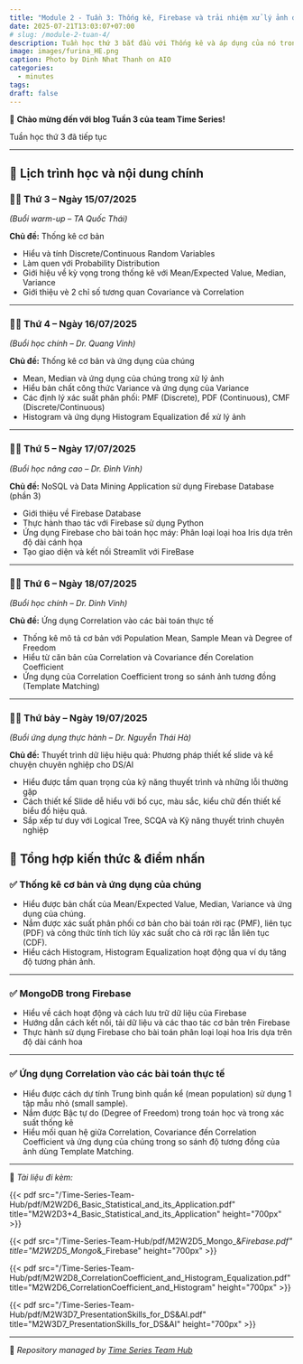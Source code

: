 ```yaml
---
title: "Module 2 - Tuần 3: Thống kê, Firebase và trải nhiệm xử lý ảnh đầu tiên sử dụng thống kê"
date: 2025-07-21T13:03:07+07:00
# slug: /module-2-tuan-4/
description: Tuần học thứ 3 bắt đầu với Thống kê và áp dụng của nó trong xử lý ảnh
image: images/furina_HE.png
caption: Photo by Dinh Nhat Thanh on AIO
categories:
  - minutes
tags:
draft: false
---
```


🎉 **Chào mừng đến với blog Tuần 3 của team Time Series!**

Tuần học thứ 3 đã tiếp tục

---

## 📅 **Lịch trình học và nội dung chính**

### 🧑‍🏫 **Thứ 3 – Ngày 15/07/2025**

_(Buổi warm-up – TA Quốc Thái)_

**Chủ đề:** Thống kê cơ bản

- Hiểu và tính Discrete/Continuous Random Variables
- Làm quen với Probability Distribution
- Giới hiệu về kỳ vọng trong thống kê với Mean/Expected Value, Median, Variance
- Giới thiệu vè 2 chỉ số tương quan Covariance và Correlation

---

### 👨‍🎓 **Thứ 4 – Ngày 16/07/2025**

_(Buổi học chính – Dr. Quang Vinh)_

**Chủ đề:** Thống kê cơ bản và ứng dụng của chúng

- Mean, Median và ứng dụng của chúng trong xử lý ảnh
- Hiểu bản chất công thức Variance và ứng dụng của Variance
- Các định lý xác suất phân phối: PMF (Discrete), PDF (Continuous), CMF (Discrete/Continuous)
- Histogram và ứng dụng Histogram Equalization để xử lý ảnh

---

### 🧑‍🎓 **Thứ 5 – Ngày 17/07/2025**

_(Buổi học nâng cao – Dr. Đình Vinh)_

**Chủ đề:** NoSQL và Data Mining Application sử dụng Firebase Database (phần 3)

- Giới thiệu về Firebase Database
- Thực hành thao tác với Firebase sử dụng Python
- Ứng dụng Firebase cho bài toán học máy: Phân loại loại hoa Iris dựa trên độ dài cánh họa
- Tạo giao diện và kết nối Streamlit với FireBase
---

### 👨‍🎓 **Thứ 6 – Ngày 18/07/2025**

_(Buổi học chính – Dr. Dinh Vinh)_

**Chủ đề:** Ứng dụng Correlation vào các bài toán thực tế

- Thống kê mô tả cơ bản với Population Mean, Sample Mean và Degree of Freedom
- Hiểu từ căn bản của Correlation và Covariance đến Corelation Coefficient
- Ứng dụng của Correlation Coefficient trong so sánh ảnh tương đồng (Template Matching)

---

### 👨‍🎓 **Thứ bảy – Ngày 19/07/2025**

_(Buổi ứng dụng thực hành – Dr. Nguyễn Thái Hà)_

**Chủ đề:** Thuyết trình dữ liệu hiệu quả: Phương pháp thiết kế slide và kể chuyện chuyên nghiệp  cho DS/AI

- Hiểu được tầm quan trọng của kỹ năng thuyết trình và những lỗi thường gặp
- Cách thiết kế Slide dễ hiểu với bố cục, màu sắc, kiểu chữ đến thiết kế biểu đồ hiệu quả.
- Sắp xếp tư duy với Logical Tree, SCQA và Kỹ năng thuyết trình chuyên nghiệp


## 📌 **Tổng hợp kiến thức & điểm nhấn**

### ✅ **Thống kê cơ bản và ứng dụng của chúng**

- Hiểu được bản chất của Mean/Expected Value, Median, Variance và ứng dụng của chúng.
- Nắm được xác suất phân phối cơ bản cho bài toán rời rạc (PMF), liên tục (PDF) và công thức tính tích lũy xác suất cho cả rời rạc lẫn liên tục (CDF).
- Hiểu cách Histogram, Histogram Equalization hoạt động qua ví dụ tăng độ tương phản ảnh.

---

### ✅ **MongoDB trong Firebase**

- Hiểu về cách hoạt động và cách lưu trữ dữ liệu của Firebase
- Hướng dẫn cách kết nối, tải dữ liệu và các thao tác cơ bản trên Firebase
- Thực hành sử dụng Firebase cho bài toán phân loại loại hoa Iris dựa trên độ dài cánh hoa

---

### ✅ **Ứng dụng Correlation vào các bài toán thực tế**

- Hiểu được cách dự tính Trung bình quần kể (mean population) sử dụng 1 tập mẫu nhỏ (small sample).
- Nắm được Bậc tự do (Degree of Freedom) trong toán học và trong xác suất thống kê
- Hiểu mối quan hệ giữa Correlation, Covariance đến Correlation Coefficient và ứng dụng của chúng trong so sánh độ tương đồng của ảnh dùng Template Matching.

---

📂 _Tài liệu đi kèm:_

{{< pdf src="/Time-Series-Team-Hub/pdf/M2W2D6_Basic_Statistical_and_its_Application.pdf" title="M2W2D3+4_Basic_Statistical_and_its_Application" height="700px" >}}

{{< pdf src="/Time-Series-Team-Hub/pdf/M2W2D5_Mongo_&_Firebase.pdf" title="M2W2D5_Mongo_&_Firebase" height="700px" >}}

{{< pdf src="/Time-Series-Team-Hub/pdf/M2W2D8_CorrelationCoefficient_and_Histogram_Equalization.pdf" title="M2W2D6_CorrelationCoefficient_and_Histogram" height="700px" >}}


{{< pdf src="/Time-Series-Team-Hub/pdf/M2W3D7_PresentationSkills_for_DS&AI.pdf" title="M2W3D7_PresentationSkills_for_DS&AI" height="700px" >}}




---

🧠 _Repository managed by [Time Series Team Hub](https://github.com/Jennifer1907/Time-Series-Team-Hub)_
